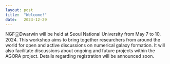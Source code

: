 ```yaml
---
layout: post
title:  "Welcome!"
date:   2023-12-29
---
```


<p class="intro">NGFⓧDwarwin will be held at Seoul National University from May 7 to 10, 2024. This workshop aims to bring together researchers from around the world for open and active discussions on numerical galaxy formation. It will also facilitate discussions about ongoing and future projects within the AGORA project. Details regarding registration will be announced soon.
</p>



